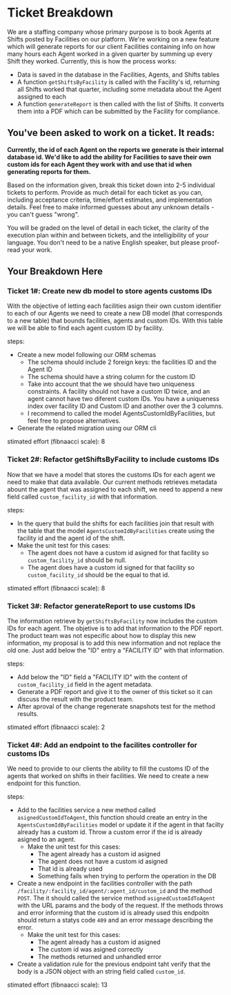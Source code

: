 # Ticket Breakdown
We are a staffing company whose primary purpose is to book Agents at Shifts posted by Facilities on our platform. We're working on a new feature which will generate reports for our client Facilities containing info on how many hours each Agent worked in a given quarter by summing up every Shift they worked. Currently, this is how the process works:

- Data is saved in the database in the Facilities, Agents, and Shifts tables
- A function `getShiftsByFacility` is called with the Facility's id, returning all Shifts worked that quarter, including some metadata about the Agent assigned to each
- A function `generateReport` is then called with the list of Shifts. It converts them into a PDF which can be submitted by the Facility for compliance.

## You've been asked to work on a ticket. It reads:

**Currently, the id of each Agent on the reports we generate is their internal database id. We'd like to add the ability for Facilities to save their own custom ids for each Agent they work with and use that id when generating reports for them.**


Based on the information given, break this ticket down into 2-5 individual tickets to perform. Provide as much detail for each ticket as you can, including acceptance criteria, time/effort estimates, and implementation details. Feel free to make informed guesses about any unknown details - you can't guess "wrong".


You will be graded on the level of detail in each ticket, the clarity of the execution plan within and between tickets, and the intelligibility of your language. You don't need to be a native English speaker, but please proof-read your work.

## Your Breakdown Here

### Ticket 1#: Create new db model to store agents customs IDs

With the objective of letting each facilities asign their own custom identifier to each of our Agents we need to create a new DB model (that corresponds to a new table) that bounds facilities, agents and custom IDs. With this table we will be able to find each agent custom ID by facility.

steps:
- Create a new model following our ORM schemas
    - The schema should include 2 foreign keys: the facilities ID and the Agent ID
    - The schema should have a string column for the custom ID
    - Take into account that the we should have two uniqueness constraints. A facility should not have a custom ID twice, and an agent cannot have two diferent custom IDs. You have a uniqueness index over facility ID and Custom ID and another over the 3 columns.
    - I recommend to called the model AgentsCustomIdByFacilities, but feel free to propose alternatives.
- Generate the related migration using our ORM cli

stimated effort (fibnaacci scale): 8

### Ticket 2#: Refactor getShiftsByFacility to include customs IDs

Now that we have a model that stores the customs IDs for each agent we need to make that data available. Our current methods retrieves metadata abount the agent that was assigned to each shift, we need to append a new field called `custom_facility_id` with that information.

steps:
- In the query that build the shifts for each facilities join that result with the table that the model `AgentsCustomIdByFacilities` create using the facility id and the agent id of the shift.
- Make the unit test for this cases:
    - The agent does not have a custom id asigned for that facility so `custom_facility_id` should be null.
    - The agent does have a custom id signed for that facility so `custom_facility_id` should be the equal to that id.

stimated effort (fibnaacci scale): 8

### Ticket 3#: Refactor generateReport to use customs IDs

The information retrieve by `getShiftsByFacility` now includes the custom IDs for each agent. The objetive is to add that information to the PDF report. The product team was not especific about how to display this new information, my proposal is to add this new information and not replace the old one. Just add below the "ID" entry a "FACILITY ID" with that information.

steps:
- Add below the "ID" field a "FACILITY ID" with the content of `custom_facility_id` field in the agent metadata.
- Generate a PDF report and give it to the owner of this ticket so it can discuss the result with the product team.
- After aproval of the change regenerate snapshots test for the method results.

stimated effort (fibnaacci scale): 2

### Ticket 4#: Add an endpoint to the facilites controller for customs IDs

We need to provide to our clients the ability to fill the customs ID of the agents that worked on shifts in their facilities. We need to create a new endpoint for this function.

steps:
- Add to the facilities service a new method called `asignedCustomIdToAgent`, this function should create an entry in the `AgentsCustomIdByFacilities` model or update it if the agent in that facilty already has a custom id. Throw a custom error if the id is already asigned to an agent.
    - Make the unit test for this cases:
        - The agent already has a custom id asigned
        - The agent does not have a custom id asigned
        - That id is already used
        - Something fails when trying to perform the operation in the DB
- Create a new endpoint in the facilities controller with the path `/facility/:facility_id/agent/:agent_id/custom_id` and the method `POST`. The it should called the service method `asignedCustomIdToAgent` with the URL params and the body of the request. If the methods throws and error informing that the custom id is already used this endpoitn should return a statys code `409` and an error message describing the error.
    - Make the unit test for this cases:
        - The agent already has a custom id asigned
        - The custom id was asigned correctly
        - The methods returned and unhandled error
- Create a validation rule for the previous endpoint taht verify that the body is a JSON object with an string field called `custom_id`.

stimated effort (fibnaacci scale): 13

